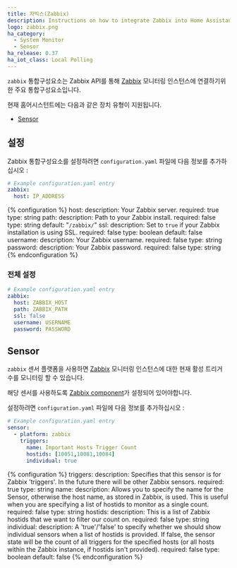```yaml
---
title: 자빅스(Zabbix)
description: Instructions on how to integrate Zabbix into Home Assistant.
logo: zabbix.png
ha_category:
  - System Monitor
  - Sensor
ha_release: 0.37
ha_iot_class: Local Polling
---
```


`zabbix` 통합구성요소는 Zabbix API를 통해 [Zabbix](https://www.zabbix.com/) 모니터링 인스턴스에 연결하기위한 주요 통합구성요소입니다.

현재 홈어시스턴트에는 다음과 같은 장치 유형이 지원됩니다.

- [Sensor](#sensor)

## 설정

Zabbix 통합구성요소를 설정하려면 `configuration.yaml` 파일에 다음 정보를 추가하십시오 :

```yaml
# Example configuration.yaml entry
zabbix:
  host: IP_ADDRESS
```

{% configuration %}
host:
  description: Your Zabbix server.
  required: true
  type: string
path:
  description: Path to your Zabbix install.
  required: false
  type: string
  default: "`/zabbix/`"
ssl:
  description: Set to `true` if your Zabbix installation is using SSL.
  required: false
  type: boolean
  default: false
username:
  description: Your Zabbix username.
  required: false
  type: string
password:
  description: Your Zabbix password.
  required: false
  type: string
{% endconfiguration %}

### 전체 설정

```yaml
# Example configuration.yaml entry
zabbix:
  host: ZABBIX_HOST
  path: ZABBIX_PATH
  ssl: false
  username: USERNAME
  password: PASSWORD
```

## Sensor

`zabbix` 센서 플랫폼을 사용하면 [Zabbix](https://www.zabbix.com/) 모니터링 인스턴스에 대한 현재 활성 트리거 수를 모니터링 할 수 있습니다.

<div class='note'>
해당 센서를 사용하도록 <a href="#configuration">Zabbix component</a>가 설정되어 있어야합니다.
</div>

설정하려면 `configuration.yaml` 파일에 다음 정보를 추가하십시오 :

```yaml
# Example configuration.yaml entry
sensor:
  - platform: zabbix
    triggers:
      name: Important Hosts Trigger Count
      hostids: [10051,10081,10084]
      individual: true
```

{% configuration %}
triggers:
  description: Specifies that this sensor is for Zabbix 'triggers'. In the future there will be other Zabbix sensors.
  required: true
  type: string
name:
  description: Allows you to specify the name for the Sensor, otherwise the host name, as stored in Zabbix, is used. This is useful when you are specifying a list of hostids to monitor as a single count.
  required: false
  type: string
hostids:
  description: This is a list of Zabbix hostids that we want to filter our count on.
  required: false
  type: string
individual:
  description: A 'true'/'false' to specify whether we should show individual sensors when a list of hostids is provided. If false, the sensor state will be the count of all triggers for the specified hosts (or all hosts within the Zabbix instance, if hostids isn't provided).
  required: false
  type: boolean
  default: false
{% endconfiguration %}
